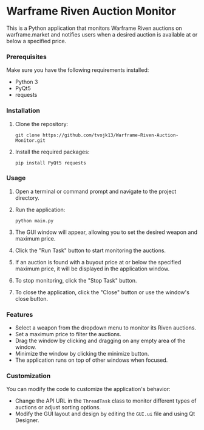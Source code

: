 # Warframe Riven Auction Monitor

This is a Python application that monitors Warframe Riven auctions on warframe.market and notifies users when a desired auction is available at or below a specified price.

### Prerequisites

Make sure you have the following requirements installed:

- Python 3
- PyQt5
- requests

### Installation

1. Clone the repository:

   ```
   git clone https://github.com/tvojk13/Warframe-Riven-Auction-Monitor.git
   ```

2. Install the required packages:

   ```
   pip install PyQt5 requests
   ```

### Usage

1. Open a terminal or command prompt and navigate to the project directory.

2. Run the application:

   ```
   python main.py
   ```

3. The GUI window will appear, allowing you to set the desired weapon and maximum price.

4. Click the "Run Task" button to start monitoring the auctions.

5. If an auction is found with a buyout price at or below the specified maximum price, it will be displayed in the application window.

6. To stop monitoring, click the "Stop Task" button.

7. To close the application, click the "Close" button or use the window's close button.

### Features

- Select a weapon from the dropdown menu to monitor its Riven auctions.
- Set a maximum price to filter the auctions.
- Drag the window by clicking and dragging on any empty area of the window.
- Minimize the window by clicking the minimize button.
- The application runs on top of other windows when focused.

### Customization

You can modify the code to customize the application's behavior:

- Change the API URL in the `ThreadTask` class to monitor different types of auctions or adjust sorting options.
- Modify the GUI layout and design by editing the `GUI.ui` file and using Qt Designer.
